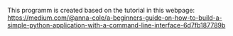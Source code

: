 This programm is created based on the tutorial in this webpage:
https://medium.com/@anna-cole/a-beginners-guide-on-how-to-build-a-simple-python-application-with-a-command-line-interface-6d7fb187789b
